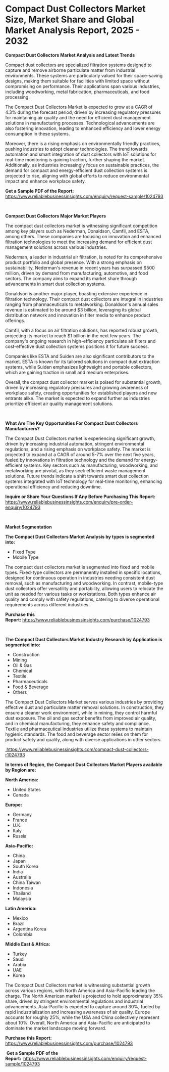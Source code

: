 <p><h1>Compact Dust Collectors Market Size, Market Share and Global Market Analysis Report, 2025 - 2032</h1></p><p><strong>Compact Dust Collectors Market Analysis and Latest Trends</strong></p>
<p><p>Compact dust collectors are specialized filtration systems designed to capture and remove airborne particulate matter from industrial environments. These systems are particularly valued for their space-saving designs, making them suitable for facilities with limited space without compromising on performance. Their applications span various industries, including woodworking, metal fabrication, pharmaceuticals, and food processing.</p><p>The Compact Dust Collectors Market is expected to grow at a CAGR of 4.3% during the forecast period, driven by increasing regulatory pressures for maintaining air quality and the need for efficient dust management solutions in manufacturing processes. Technological advancements are also fostering innovation, leading to enhanced efficiency and lower energy consumption in these systems.</p><p>Moreover, there is a rising emphasis on environmentally friendly practices, pushing industries to adopt cleaner technologies. The trend towards automation and smart integration of dust collectors with IoT solutions for real-time monitoring is gaining traction, further shaping the market. Additionally, as industries increasingly focus on sustainable practices, the demand for compact and energy-efficient dust collection systems is projected to rise, aligning with global efforts to reduce environmental impact and enhance workplace safety.</p></p>
<p><strong>Get a Sample PDF of the Report:&nbsp;</strong> <a href="https://www.reliablebusinessinsights.com/enquiry/request-sample/1024793?utm_campaign=2306&utm_medium=2&utm_source=Github&utm_content=ia&utm_term=17042025&utm_id=compact-dust-collectors">https://www.reliablebusinessinsights.com/enquiry/request-sample/1024793</a></p>
<p>&nbsp;</p>
<p><strong>Compact Dust Collectors Major Market Players</strong></p>
<p><p>The compact dust collectors market is witnessing significant competition among key players such as Nederman, Donaldson, Camfil, and ESTA, among others. These companies are focusing on innovation and enhanced filtration technologies to meet the increasing demand for efficient dust management solutions across various industries.</p><p>Nederman, a leader in industrial air filtration, is noted for its comprehensive product portfolio and global presence. With a strong emphasis on sustainability, Nederman's revenue in recent years has surpassed $500 million, driven by demand from manufacturing, automotive, and food sectors. The company aims to expand its market share through advancements in smart dust collection systems.</p><p>Donaldson is another major player, boasting extensive experience in filtration technology. Their compact dust collectors are integral in industries ranging from pharmaceuticals to metalworking. Donaldson's annual sales revenue is estimated to be around $3 billion, leveraging its global distribution network and innovation in filter media to enhance product offerings.</p><p>Camfil, with a focus on air filtration solutions, has reported robust growth, projecting its market to reach $1 billion in the next few years. The company's ongoing research in high-efficiency particulate air filters and cost-effective dust collection systems positions it for future success.</p><p>Companies like ESTA and Suiden are also significant contributors to the market. ESTA is known for its tailored solutions in compact dust extraction systems, while Suiden emphasizes lightweight and portable collectors, which are gaining traction in small and medium enterprises.</p><p>Overall, the compact dust collector market is poised for substantial growth, driven by increasing regulatory pressures and growing awareness of workplace safety, creating opportunities for established players and new entrants alike. The market is expected to expand further as industries prioritize efficient air quality management solutions.</p></p>
<p>&nbsp;</p>
<p><strong>What Are The Key Opportunities For Compact Dust Collectors Manufacturers?</strong></p>
<p><p>The Compact Dust Collectors market is experiencing significant growth, driven by increasing industrial automation, stringent environmental regulations, and a rising emphasis on workplace safety. The market is projected to expand at a CAGR of around 5-7% over the next five years, fueled by innovations in filtration technology and the demand for energy-efficient systems. Key sectors such as manufacturing, woodworking, and metalworking are pivotal, as they seek efficient waste management solutions. Future trends indicate a shift towards smart dust collection systems integrated with IoT technology for real-time monitoring, enhancing operational efficiency and reducing downtime.</p></p>
<p><strong>Inquire or Share Your Questions If Any Before Purchasing This Report:</strong> <a href="https://www.reliablebusinessinsights.com/enquiry/pre-order-enquiry/1024793?utm_campaign=2306&utm_medium=2&utm_source=Github&utm_content=ia&utm_term=17042025&utm_id=compact-dust-collectors">https://www.reliablebusinessinsights.com/enquiry/pre-order-enquiry/1024793</a></p>
<p>&nbsp;</p>
<p><strong>Market Segmentation</strong></p>
<p><strong>The Compact Dust Collectors Market Analysis by types is segmented into:</strong></p>
<p><ul><li>Fixed Type</li><li>Mobile Type</li></ul></p>
<p><p>The compact dust collectors market is segmented into fixed and mobile types. Fixed-type collectors are permanently installed in specific locations, designed for continuous operation in industries needing consistent dust removal, such as manufacturing and woodworking. In contrast, mobile-type dust collectors offer versatility and portability, allowing users to relocate the unit as needed for various tasks or workstations. Both types enhance air quality and comply with safety regulations, catering to diverse operational requirements across different industries.</p></p>
<p><strong>Purchase this Report:&nbsp;</strong><a href="https://www.reliablebusinessinsights.com/purchase/1024793?utm_campaign=2306&utm_medium=2&utm_source=Github&utm_content=ia&utm_term=17042025&utm_id=compact-dust-collectors">https://www.reliablebusinessinsights.com/purchase/1024793</a></p>
<p>&nbsp;</p>
<p><strong>The Compact Dust Collectors Market Industry Research by Application is segmented into:</strong></p>
<p><ul><li>Construction</li><li>Mining</li><li>Oil & Gas</li><li>Chemical</li><li>Textile</li><li>Pharmaceuticals</li><li>Food & Beverage</li><li>Others</li></ul></p>
<p><p>The Compact Dust Collectors Market serves various industries by providing effective dust and particulate matter removal solutions. In construction, they ensure a cleaner work environment, while in mining, they control harmful dust exposure. The oil and gas sector benefits from improved air quality, and in chemical manufacturing, they enhance safety and compliance. Textile and pharmaceutical industries utilize these systems to maintain hygienic standards. The food and beverage sector relies on them for product safety and quality, along with diverse applications in other sectors.</p></p>
<p><a href="https://www.reliablebusinessinsights.com/compact-dust-collectors-r1024793?utm_campaign=2306&utm_medium=2&utm_source=Github&utm_content=ia&utm_term=17042025&utm_id=compact-dust-collectors">&nbsp;https://www.reliablebusinessinsights.com/compact-dust-collectors-r1024793</a></p>
<p><strong>In terms of Region, the Compact Dust Collectors Market Players available by Region are:</strong></p>
<p>
    <p> <strong> North America: </strong>
        <ul>
            <li>United States</li>
            <li>Canada</li>
        </ul>
        </p> 
    <p> <strong> Europe: </strong>
        <ul>
            <li>Germany</li>
            <li>France</li>
            <li>U.K.</li>
            <li>Italy</li>
            <li>Russia</li>
        </ul>
        </p> 
    <p> <strong> Asia-Pacific: </strong>
        <ul>
            <li>China</li>
            <li>Japan</li>
            <li>South Korea</li>
            <li>India</li>
            <li>Australia</li>
            <li>China Taiwan</li>
            <li>Indonesia</li>
            <li>Thailand</li>
            <li>Malaysia</li>
        </ul>
        </p> 
    <p> <strong> Latin America: </strong>
        <ul>
            <li>Mexico</li>
            <li>Brazil</li>
            <li>Argentina Korea</li>
            <li>Colombia</li>
        </ul>
        </p> 
    <p> <strong> Middle East & Africa: </strong>
        <ul>
            <li>Turkey</li>
            <li>Saudi</li>
            <li>Arabia</li>
            <li>UAE</li>
            <li>Korea</li>
        </ul>
    </p>
    </p>
<p><p>The Compact Dust Collectors market is witnessing substantial growth across various regions, with North America and Asia-Pacific leading the charge. The North American market is projected to hold approximately 35% share, driven by stringent environmental regulations and industrial advancements. Asia-Pacific is expected to capture around 30%, fueled by rapid industrialization and increasing awareness of air quality. Europe accounts for roughly 25%, while the USA and China collectively represent about 10%. Overall, North America and Asia-Pacific are anticipated to dominate the market landscape moving forward.</p></p>
<p><strong>Purchase this Report: </strong><a href="https://www.reliablebusinessinsights.com/purchase/1024793?utm_campaign=2306&utm_medium=2&utm_source=Github&utm_content=ia&utm_term=17042025&utm_id=compact-dust-collectors">https://www.reliablebusinessinsights.com/purchase/1024793</a></p>
<p>&nbsp;<strong>Get a Sample PDF of the Report:&nbsp;&nbsp;</strong><a href="https://www.reliablebusinessinsights.com/enquiry/request-sample/1024793?utm_campaign=2306&utm_medium=2&utm_source=Github&utm_content=ia&utm_term=17042025&utm_id=compact-dust-collectors">https://www.reliablebusinessinsights.com/enquiry/request-sample/1024793</a></p>
<p><strong></strong></p>
<p><p></p><p></p><p></p></p>